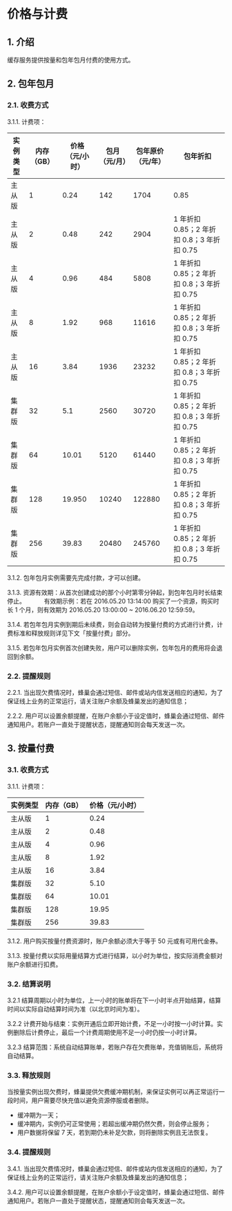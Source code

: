 # 价格与计费

## 1. 介绍

缓存服务提供按量和包年包月付费的使用方式。

## 2. 包年包月

### 2.1. 收费方式

3.1.1. 计费项：

| 实例类型 | 内存（GB） | 价格（元/小时） | 包月（元/月） | 包年原价（元/年） |                  包年折扣                  |
|----------|------------|-----------------|---------------|-------------------|--------------------------------------------|
| 主从版   |          1 |            0.24 |           142 |              1704 | 0.85                                       |
| 主从版   |          2 |            0.48 |           242 |              2904 | 1 年折扣 0.85；2 年折扣 0.8；3 年折扣 0.75 |
| 主从版   |          4 |            0.96 |           484 |              5808 | 1 年折扣 0.85；2 年折扣 0.8；3 年折扣 0.75 |
| 主从版   |          8 |            1.92 |           968 |             11616 | 1 年折扣 0.85；2 年折扣 0.8；3 年折扣 0.75 |
| 主从版   |         16 |            3.84 |          1936 |             23232 | 1 年折扣 0.85；2 年折扣 0.8；3 年折扣 0.75 |
| 集群版   |         32 |             5.1 |          2560 |             30720 | 1 年折扣 0.85；2 年折扣 0.8；3 年折扣 0.75 |
| 集群版   |         64 |           10.01 |          5120 |             61440 | 1 年折扣 0.85；2 年折扣 0.8；3 年折扣 0.75 |
| 集群版   |        128 |          19.950 |         10240 |            122880 | 1 年折扣 0.85；2 年折扣 0.8；3 年折扣 0.75 |
| 集群版   |        256 |           39.83 |         20480 |            245760 | 1 年折扣 0.85；2 年折扣 0.8；3 年折扣 0.75 |

3.1.2. 包年包月实例需要先完成付款，才可以创建。

3.1.3. 资源有效期：从首次创建成功的那个小时第零分钟起，到包年包月时长结束停止。
&nbsp;&nbsp;&nbsp;&nbsp;&nbsp;&nbsp;&nbsp;&nbsp;&nbsp;&nbsp;有效期示例：若在 2016.05.20 13:14:00 购买了一个资源，购买时长 1 个月，则有效期为 2016.05.20 13:00:00 ~ 2016.06.20 12:59:59。

3.1.4. 若包年包月实例到期后未续费，则会自动转为按量付费的方式进行计费，计费标准和释放规则详见下文「按量付费」部分。

3.1.5. 若包年包月实例首次创建失败，用户可以删除实例，包年包月的费用将会退回到余额。

### 2.2. 提醒规则

2.2.1. 当出现欠费情况时，蜂巢会通过短信、邮件或站内信发送相应的通知，为了保证线上业务的正常运行，请关注账户余额及蜂巢发出的通知信息；

2.2.2. 用户可以设置余额提醒，在账户余额小于设定值时，蜂巢会通过短信、邮件通知用户。若账户一直处于提醒状态，提醒通知则会每天发送一次。


## 3. 按量付费 

### 3.1. 收费方式

3.1.1. 计费项：

| 实例类型 | 内存（GB） | 价格（元/小时） |
|----------|------------|-----------------|
| 主从版   |          1 |            0.24 |
| 主从版   |          2 |            0.48 |
| 主从版   |          4 |            0.96 |
| 主从版   |          8 |            1.92 |
| 主从版   |         16 |            3.84 |
| 集群版   |         32 |             5.10 |
| 集群版   |         64 |           10.01 |
| 集群版   |        128 |          19.95 |
| 集群版   |        256 |           39.83 |

3.1.2. 用户购买按量付费资源时，账户余额必须大于等于 50 元或有可用代金券。

3.1.3. 按量付费以实际用量结算方式进行结算，以小时为单位，按实际消费金额对账户余额进行扣费。

### 3.2. 结算说明

3.2.1 结算周期以小时为单位，上一小时的账单将在下一小时半点开始结算，结算时间以实际自动结算时间为准（以北京时间为准）。

3.2.2 计费开始与结束：实例开通后立即开始计费，不足一小时按一小时计算。实例删除后计费停止，最后一个计费周期使用不足一小时仍按一小时计算。

3.2.3 结算范围：系统自动结算账单，若账户存在欠费账单，充值销账后，系统将自动结算。

### 3.3. 释放规则

当按量实例出现欠费时，蜂巢提供欠费缓冲期机制，来保证实例可以再正常运行一段时间，用户需要尽快充值以避免资源停服或者删除。

* 缓冲期为一天；
* 缓冲期内，实例仍可正常使用；若超出缓冲期仍然欠费，则会停止服务；
* 用户数据将保留 7 天，若到期仍未补足欠款，则将删除实例且无法恢复。

### 3.4. 提醒规则

3.4.1. 当出现欠费情况时，蜂巢会通过短信、邮件或站内信发送相应的通知，为了保证线上业务的正常运行，请关注账户余额及蜂巢发出的通知信息；

3.4.2. 用户可以设置余额提醒，在账户余额小于设定值时，蜂巢会通过短信、邮件通知用户。若账户一直处于提醒状态，提醒通知则会每天发送一次。